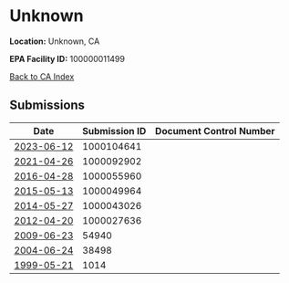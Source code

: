 # Unknown

**Location:** Unknown, CA

**EPA Facility ID:** 100000011499

[Back to CA Index](../../index.md)

## Submissions

| Date | Submission ID | Document Control Number |
|------|--------------|-------------------------|
| [2023-06-12](submissions/1000104641.md) | 1000104641 |  |
| [2021-04-26](submissions/1000092902.md) | 1000092902 |  |
| [2016-04-28](submissions/1000055960.md) | 1000055960 |  |
| [2015-05-13](submissions/1000049964.md) | 1000049964 |  |
| [2014-05-27](submissions/1000043026.md) | 1000043026 |  |
| [2012-04-20](submissions/1000027636.md) | 1000027636 |  |
| [2009-06-23](submissions/54940.md) | 54940 |  |
| [2004-06-24](submissions/38498.md) | 38498 |  |
| [1999-05-21](submissions/1014.md) | 1014 |  |
